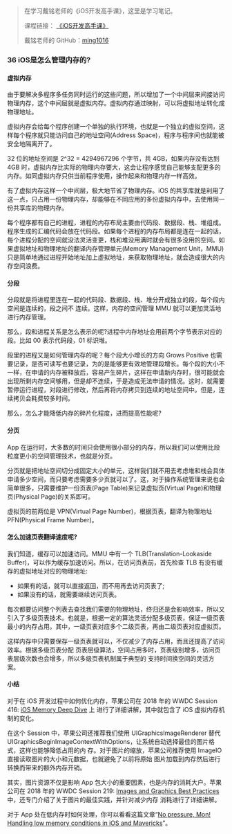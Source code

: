 > 在学习戴铭老师的《iOS开发高手课》，这里是学习笔记。
> 
> 课程链接： [《iOS开发高手课》](https://time.geekbang.org/column/intro/161?code=PbktFs%2Fw7EHB9TJpCcw1bc9KoCR%2FYLnpUmqrB0uOruk%3D)
> 
> 戴铭老师的 GitHub：[ming1016](https://github.com/ming1016)

### 36 iOS是怎么管理内存的?

#### 虚拟内存


由于要解决多程序多任务同时运行的这些问题，所以增加了一个中间层来间接访问物理内存，这个中间层就是虚拟内存。虚拟内存通过映射，可以将虚拟地址转化成物理地址。


虚拟内存会给每个程序创建一个单独的执行环境，也就是一个独立的虚拟空间，这样每个程序就只能访问自己的地址空间(Address Space)，程序与程序间也就能被安全地隔离开了。

32 位的地址空间是 2^32 = 4294967296 个字节，共 4GB，如果内存没有达到 4GB 时，虚拟内存比实际的物理内存要大，这会让程序感觉自己能够支配更多的内存。如同虚拟内存只供当前程序使用，操作起来和物理内存一样高效。

有了虚拟内存这样一个中间层，极大地节省了物理内存。iOS 的共享库就是利用了这一点，只占用一份物理内存，却能够在不同应用的多份虚拟内存中，去使用同一份共享库的物理内存。

每个程序都有自己的进程，进程的内存布局主要由代码段、数据段、栈、堆组成。程序生成的汇编代码会放在代码段。如果每个进程的内存布局都是连在一起的话，每个进程分配的空间就没法灵活变更，栈和堆没用满时就会有很多没用的空间。如果虚拟地址和物理地址的翻译内存管理单元(Memory Management Unit，MMU)只是简单地通过进程开始地址加上虚拟地址，来获取物理地址，就会造成很大的内存空间浪费。

#### 分段

分段就是将进程里连在一起的代码段、数据段、栈、堆分开成独立的段，每个段内空间是连续的，段之间不 连续。这样，内存的空间管理 MMU 就可以更加灵活地进行内存管理。

那么，段和进程关系是怎么表示的呢?进程中内存地址会用前两个字节表示对应的段。比如 00 表示代码段，01 标识堆。

段里的进程又是如何管理内存的呢？每个段大小增长的方向 Grows Positive 也需要记录，是否可读写也要记录，为的是能够更有效地管理段增长。每个段的大小不一样，在申请的内存被释放后，容易产生碎片，这样在申请新内存时，很可能就会出现所剩内存空间够用，但是却不连续，于是造成无法申请的情况。这时，就需要暂停运行进程，对段进行修改，然后再将内存拷贝到连续的地址空间中。但是，连续拷贝会耗费较多时间。

那么，怎么才能降低内存的碎片化程度，进而提高性能呢?

#### 分页

App 在运行时，大多数的时间只会使用很小部分的内存，所以我们可以使用比段粒度更小的空间管理技术，也就是分页。

分页就是把地址空间切分成固定大小的单元，这样我们就不用去考虑堆和栈会具体申请多少空间，而只要考虑需要多少页就可以了。这，对于操作系统管理来说也会简单很多，只需要维护一份页表(Page Table)来记录虚拟页(Virtual Page)和物理页(Physical Page)的关系即可。

虚拟页的前两位是 VPN(Virtual Page Number)，根据页表，翻译为物理地址 PFN(Physical Frame Number)。

#### 怎么加速页表翻译速度呢?

我们知道，缓存可以加速访问。MMU 中有一个 TLB(Translation-Lookaside Buffer)，可以作为缓存加速访问。所以，在访问页表前，首先检查 TLB 有没有缓存的虚拟地址对应的物理地址:

- 如果有的话，就可以直接返回，而不用再去访问页表了;
- 如果没有的话，就需要继续访问页表。

每次都要访问整个列表去查找我们需要的物理地址，终归还是会影响效率，所以又引入了多级页表技术。也就是，根据一定的算法灵活分配多级页表，保证一级页表最小的内存占用。其中，一级页表对应多个二级页表，再由二级页表对应虚拟页。

这样内存中只需要保存一级页表就可以，不仅减少了内存占用，而且还提高了访问效率。根据多级页表分配 页表层级算法，空间占用多时，页表级别增多，访问页表层级次数也会增多，所以多级页表机制属于典型的 支持时间换空间的灵活方案。


#### 小结

对于在 iOS 开发过程中如何优化内存，苹果公司在 2018 年的 WWDC Session 416: [iOS Memory Deep Dive](https://developer.apple.com/videos/play/wwdc2018/416/) 上 进行了详细讲解，其中就包含了 iOS 虚拟内存机制的变化。

在这个 Session 中，苹果公司还推荐我们使用 UIGraphicsImageRenderer 替代 UIGraphicsBeginImageContextWithOptions，让系统自动选择最佳的图片格式，这样也能够降低占用的内 存。对于图片的缩放，苹果公司推荐使用 ImageIO 直接读取图片的大小和元数据，也就避免了以前将原始 图片加载到内存然后进行转换而带来的额外内存开销。

其实，图片资源不仅是影响 App 包大小的重要因素，也是内存的消耗大户。苹果公司在 2018 年的 WWDC Session 219: [Images and Graphics Best Practices](https://developer.apple.com/videos/play/wwdc2018/219/) 中，还专门介绍了关于图片的最佳实践，并针对减少内存 消耗进行了详细讲解。

对于 App 处在低内存时如何处理，你可以看看这篇文章“[No pressure, Mon! Handling low memory conditions in iOS and Mavericks](http://newosxbook.com/articles/MemoryPressure.html)”。

